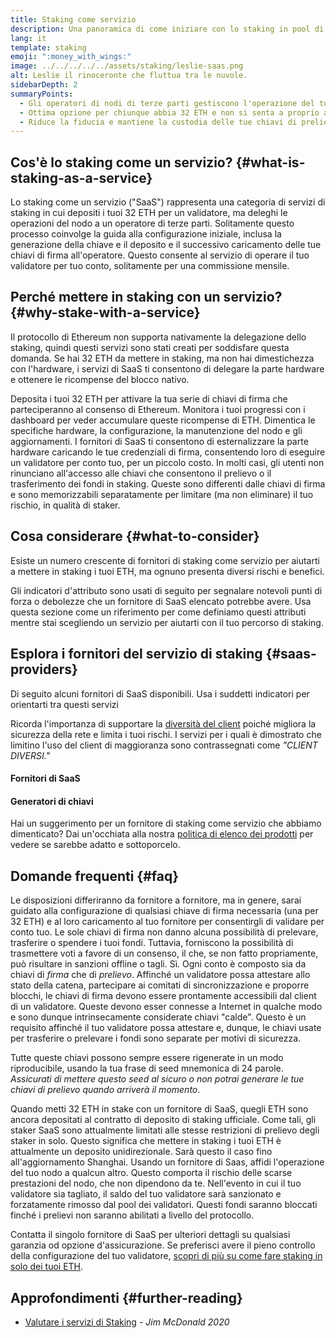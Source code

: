 ```yaml
---
title: Staking come servizio
description: Una panoramica di come iniziare con lo staking in pool di ETH
lang: it
template: staking
emoji: ":money_with_wings:"
image: ../../../../../assets/staking/leslie-saas.png
alt: Leslie il rinoceronte che fluttua tra le nuvole.
sidebarDepth: 2
summaryPoints:
  - Gli operatori di nodi di terze parti gestiscono l'operazione del tuo client del validatore
  - Ottima opzione per chiunque abbia 32 ETH e non si senta a proprio agio nell'affrontare la complessità tecnica dell'esecuzione di un nodo
  - Riduce la fiducia e mantiene la custodia delle tue chiavi di prelievo
---
```


## Cos'è lo staking come un servizio? {#what-is-staking-as-a-service}

Lo staking come un servizio ("SaaS") rappresenta una categoria di servizi di staking in cui depositi i tuoi 32 ETH per un validatore, ma deleghi le operazioni del nodo a un operatore di terze parti. Solitamente questo processo coinvolge la guida alla configurazione iniziale, inclusa la generazione della chiave e il deposito e il successivo caricamento delle tue chiavi di firma all'operatore. Questo consente al servizio di operare il tuo validatore per tuo conto, solitamente per una commissione mensile.

## Perché mettere in staking con un servizio? {#why-stake-with-a-service}

Il protocollo di Ethereum non supporta nativamente la delegazione dello staking, quindi questi servizi sono stati creati per soddisfare questa domanda. Se hai 32 ETH da mettere in staking, ma non hai dimestichezza con l'hardware, i servizi di SaaS ti consentono di delegare la parte hardware e ottenere le ricompense del blocco nativo.

<CardGrid>
  <Card title="Il tuo validatore" emoji=":desktop_computer:">
    Deposita i tuoi 32 ETH per attivare la tua serie di chiavi di firma che parteciperanno al consenso di Ethereum. Monitora i tuoi progressi con i dashboard per veder accumulare queste ricompense di ETH.
  </Card>
  <Card title="Facile iniziare" emoji="🏁">
    Dimentica le specifiche hardware, la configurazione, la manutenzione del nodo e gli aggiornamenti.
    I fornitori di SaaS ti consentono di esternalizzare la parte hardware caricando le tue credenziali di firma, consentendo loro di eseguire un validatore per conto tuo, per un piccolo costo.
  </Card>
  <Card title="Limita i tuoi rischi" emoji=":shield:">
    In molti casi, gli utenti non rinunciano all'accesso alle chiavi che consentono il prelievo o il trasferimento dei fondi in staking. Queste sono differenti dalle chiavi di firma e sono memorizzabili separatamente per limitare (ma non eliminare) il tuo rischio, in qualità di staker.
  </Card>
</CardGrid>

<StakingComparison page="saas" />

## Cosa considerare {#what-to-consider}

Esiste un numero crescente di fornitori di staking come servizio per aiutarti a mettere in staking i tuoi ETH, ma ognuno presenta diversi rischi e benefici.

Gli indicatori d'attributo sono usati di seguito per segnalare notevoli punti di forza o debolezze che un fornitore di SaaS elencato potrebbe avere. Usa questa sezione come un riferimento per come definiamo questi attributi mentre stai scegliendo un servizio per aiutarti con il tuo percorso di staking.

<StakingConsiderations page="saas" />

## Esplora i fornitori del servizio di staking {#saas-providers}

Di seguito alcuni fornitori di SaaS disponibili. Usa i suddetti indicatori per orientarti tra questi servizi

<InfoBanner emoji="⚠️" isWarning>
Ricorda l'importanza di supportare la <a href="/developers/docs/nodes-and-clients/client-diversity/">diversità del client</a> poiché migliora la sicurezza della rete e limita i tuoi rischi. I servizi per i quali è dimostrato che limitino l'uso del client di maggioranza sono contrassegnati come <em style="text-transform: uppercase;">"client diversi."</em>
</InfoBanner>

#### Fornitori di SaaS

<StakingProductsCardGrid category="saas" />

#### Generatori di chiavi

<StakingProductsCardGrid category="keyGen" />

Hai un suggerimento per un fornitore di staking come servizio che abbiamo dimenticato? Dai un'occhiata alla nostra [politica di elenco dei prodotti](/contributing/adding-staking-products/) per vedere se sarebbe adatto e sottoporcelo.

## Domande frequenti {#faq}

<ExpandableCard title="Chi detiene le mie chiavi?" eventCategory="SaasStaking" eventName="clicked who holds my keys">
  Le disposizioni differiranno da fornitore a fornitore, ma in genere, sarai guidato alla configurazione di qualsiasi chiave di firma necessaria (una per 32 ETH) e al loro caricamento al tuo fornitore per consentirgli di validare per conto tuo. Le sole chiavi di firma non danno alcuna possibilità di prelevare, trasferire o spendere i tuoi fondi. Tuttavia, forniscono la possibilità di trasmettere voti a favore di un consenso, il che, se non fatto propriamente, può risultare in sanzioni offline o tagli.
</ExpandableCard>

<ExpandableCard title="Quindi esistono due serie di chiavi?" eventCategory="SaasStaking" eventName="clicked so there are two sets of keys">
Sì. Ogni conto è composto sia da chiavi di <em>firma</em> che di <em>prelievo</em>. Affinché un validatore possa attestare allo stato della catena, partecipare ai comitati di sincronizzazione e proporre blocchi, le chiavi di firma devono essere prontamente accessibili dal client di un validatore. Queste devono esser connesse a Internet in qualche modo e sono dunque intrinsecamente considerate chiavi "calde". Questo è un requisito affinché il tuo validatore possa attestare e, dunque, le chiavi usate per trasferire o prelevare i fondi sono separate per motivi di sicurezza.

Tutte queste chiavi possono sempre essere rigenerate in un modo riproducibile, usando la tua frase di seed mnemonica di 24 parole. <em>Assicurati di mettere questo seed al sicuro o non potrai generare le tue chiavi di prelievo quando arriverà il momento</em>.
</ExpandableCard>

<ExpandableCard title="Quando posso prelevare?" eventCategory="SaasStaking" eventName="clicked when can I withdraw">
  Quando metti 32 ETH in stake con un fornitore di SaaS, quegli ETH sono ancora depositati al contratto di deposito di staking ufficiale. Come tali, gli staker SaaS sono attualmente limitati alle stesse restrizioni di prelievo degli staker in solo. Questo significa che mettere in staking i tuoi ETH è attualmente un deposito unidirezionale. Sarà questo il caso fino all'aggiornamento Shanghai.
</ExpandableCard>

<ExpandableCard title="Cosa succede se vengo tagliato?" eventCategory="SaasStaking" eventName="clicked what happens if I get slashed">
Usando un fornitore di Saas, affidi l'operazione del tuo nodo a qualcun altro. Questo comporta il rischio delle scarse prestazioni del nodo, che non dipendono da te. Nell'evento in cui il tuo validatore sia tagliato, il saldo del tuo validatore sarà sanzionato e forzatamente rimosso dal pool dei validatori. Questi fondi saranno bloccati finché i prelievi non saranno abilitati a livello del protocollo.

Contatta il singolo fornitore di SaaS per ulteriori dettagli su qualsiasi garanzia od opzione d'assicurazione. Se preferisci avere il pieno controllo della configurazione del tuo validatore, <a href="/staking/solo/">scopri di più su come fare staking in solo dei tuoi ETH</a>.
</ExpandableCard>

## Approfondimenti {#further-reading}

- [Valutare i servizi di Staking](https://www.attestant.io/posts/evaluating-staking-services/) - _Jim McDonald 2020_
